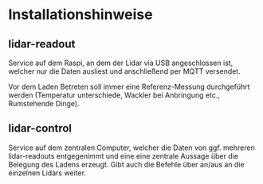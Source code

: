 # Installationshinweise

## lidar-readout 

Service auf dem Raspi, an dem der Lidar via USB angeschlossen ist, welcher nur die Daten ausliest und 
anschließend per MQTT versendet.

Vor dem Laden Betreten soll immer eine Referenz-Messung durchgeführt werden (Temperatur unterschiede, Wackler bei Anbringung etc., Rumstehende Dinge). 

## lidar-control

Service auf dem zentralen Computer, welcher die Daten von ggf. mehreren lidar-readouts entgegenimmt und 
eine eine zentrale Aussage über die Belegung des Ladens erzeugt. Gibt auch die Befehle über an/aus an
die einzelnen Lidars weiter.